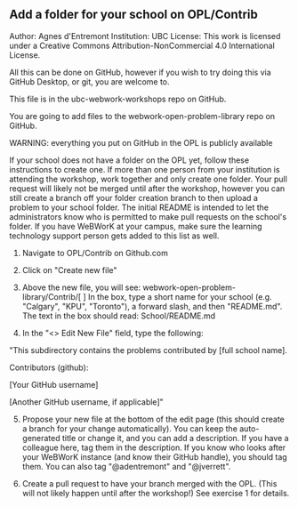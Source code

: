 ## Add a folder for your school on OPL/Contrib

Author: Agnes d'Entremont Institution: UBC License: This work is licensed under a Creative Commons Attribution-NonCommercial 4.0 International License.

All this can be done on GitHub, however if you wish to try doing this via GitHub Desktop, or git, you are welcome to.

This file is in the ubc-webwork-workshops repo on GitHub.

You are going to add files to the webwork-open-problem-library repo on GitHub. 

WARNING: everything you put on GitHub in the OPL is publicly available

If your school does not have a folder on the OPL yet, follow these instructions to create one.  If more than one person from your institution is attending the workshop, work together and only create one folder.  Your pull request will likely not be merged until after the workshop, however you can still create a branch off your folder creation branch to then upload a problem to your school folder.  The initial README is intended to let the administrators know who is permitted to make pull requests on the school's folder.  If you have WeBWorK at your campus, make sure the learning technology support person gets added to this list as well.  

1. Navigate to OPL/Contrib on Github.com

2. Click on "Create new file"

3. Above the new file, you will see: webwork-open-problem-library/Contrib/[         ]   In the box, type a short name for your school (e.g. "Calgary", "KPU", "Toronto"), a forward slash, and then "README.md".  The text in the box should read: School/README.md

4. In the "<> Edit New File" field, type the following:

"This subdirectory contains the problems contributed by [full school name].

Contributors (github):

[Your GitHub username]

[Another GitHub username, if applicable]"

5. Propose your new file at the bottom of the edit page (this should create a branch for your change automatically).  You can keep the auto-generated title or change it, and you can add a description.  If you have a colleague here, tag them in the description.  If you know who looks after your WeBWorK instance (and know their GitHub handle), you should tag them.  You can also tag "@adentremont" and "@jverrett".  

6. Create a pull request to have your branch merged with the OPL. (This will not likely happen until after the workshop!)  See exercise 1 for details.   

